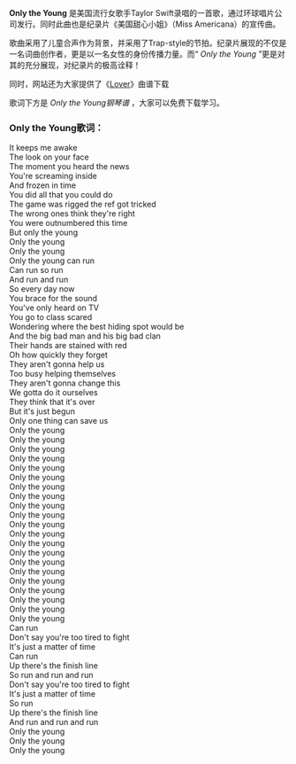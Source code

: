

**Only the Young** 是美国流行女歌手Taylor
Swift录唱的一首歌，通过环球唱片公司发行。同时此曲也是纪录片《美国甜心小姐》（Miss Americana）的宣传曲。

歌曲采用了儿童合声作为背景，并采用了Trap-style的节拍。纪录片展现的不仅是一名词曲创作者，更是以一名女性的身份传播力量。而“ _Only the
Young_ ”更是对其的充分展现，对纪录片的极高诠释！

同时，网站还为大家提供了《[Lover](Music-10812-Lover-Taylor-Swift.html "Lover")》曲谱下载

歌词下方是 _Only the Young钢琴谱_ ，大家可以免费下载学习。

### Only the Young歌词：

It keeps me awake  
The look on your face  
The moment you heard the news  
You're screaming inside  
And frozen in time  
You did all that you could do  
The game was rigged the ref got tricked  
The wrong ones think they're right  
You were outnumbered this time  
But only the young  
Only the young  
Only the young  
Only the young can run  
Can run so run  
And run and run  
So every day now  
You brace for the sound  
You've only heard on TV  
You go to class scared  
Wondering where the best hiding spot would be  
And the big bad man and his big bad clan  
Their hands are stained with red  
Oh how quickly they forget  
They aren't gonna help us  
Too busy helping themselves  
They aren't gonna change this  
We gotta do it ourselves  
They think that it's over  
But it's just begun  
Only one thing can save us  
Only the young  
Only the young  
Only the young  
Only the young  
Only the young  
Only the young  
Only the young  
Only the young  
Only the young  
Only the young  
Only the young  
Only the young  
Only the young  
Only the young  
Only the young  
Only the young  
Only the young  
Only the young  
Only the young  
Only the young  
Only the young  
Can run  
Don't say you're too tired to fight  
It's just a matter of time  
Can run  
Up there's the finish line  
So run and run and run  
Don't say you're too tired to fight  
It's just a matter of time  
So run  
Up there's the finish line  
And run and run and run  
Only the young  
Only the young  
Only the young


